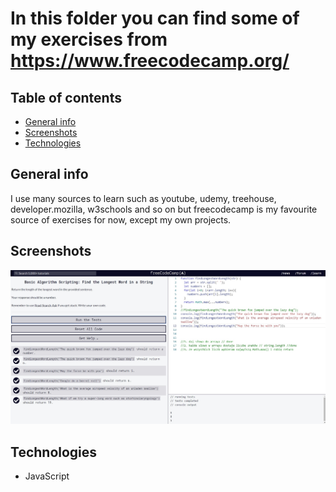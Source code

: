 # In this folder you can find some of my exercises from https://www.freecodecamp.org/

## Table of contents

* [General info](#general-info)
* [Screenshots](#screenshots)
* [Technologies](#technologies)

## General info
I use many sources to learn such as youtube, udemy, treehouse, developer.mozilla, w3schools and so on but freecodecamp is my favourite source of exercises for now, except my own projects.

## Screenshots
![Basic_Algorithm_Scripting_Find_the_Longest_Word_in_a_String](img/Basic_Algorithm_Scripting_Find_the_Longest_Word_in_a_String.jpg)

## Technologies
* JavaScript 



